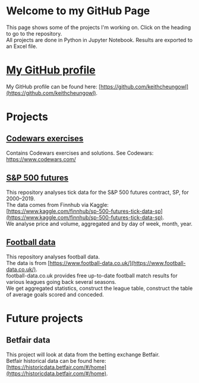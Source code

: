 # Welcome to my GitHub Page

This page shows some of the projects I'm working on. Click on the heading to go to the repository. \
All projects are done in Python in Jupyter Notebook. Results are exported to an Excel file.

# [My GitHub profile](https://github.com/keithcheungowl)
My GitHub profile can be found here: [https://github.com/keithcheungowl](https://github.com/keithcheungowl).

# Projects
## [Codewars exercises](https://github.com/keithcheungowl/Codewars)
Contains Codewars exercises and solutions. See Codewars: https://www.codewars.com/

## [S&P 500 futures](https://github.com/keithcheungowl/SP500Futures)
This repository analyses tick data for the S&P 500 futures contract, SP, for 2000–2019. \
The data comes from Finnhub via Kaggle: [https://www.kaggle.com/finnhub/sp-500-futures-tick-data-sp](https://www.kaggle.com/finnhub/sp-500-futures-tick-data-sp). \
We analyse price and volume, aggregated and by day of week, month, year.

## [Football data](https://github.com/keithcheungowl/Football)
This repository analyses football data. \
The data is from [https://www.football-data.co.uk/](https://www.football-data.co.uk/). \
football-data.co.uk provides free up-to-date football match results for various leagues going back several seasons. \
We get aggregated statistics, construct the league table, construct the table of average goals scored and conceded.

# Future projects
## Betfair data
This project will look at data from the betting exchange Betfair. \
Betfair historical data can be found here: [https://historicdata.betfair.com/#/home](https://historicdata.betfair.com/#/home).
